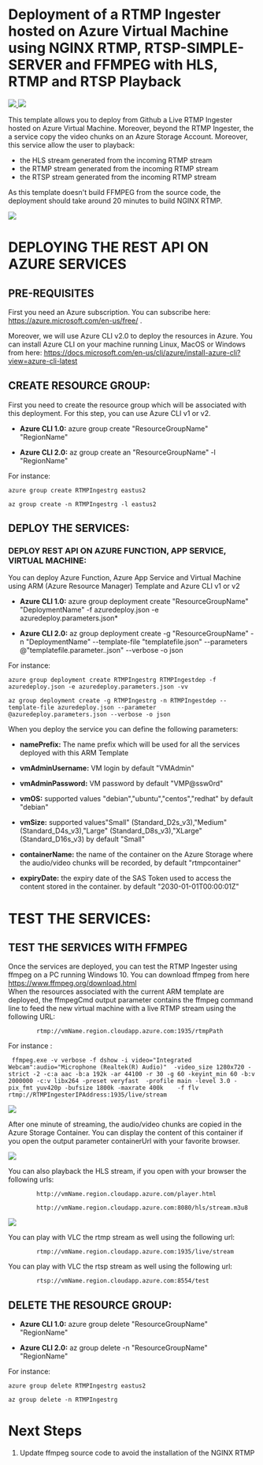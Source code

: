 # Deployment of a RTMP Ingester hosted on Azure Virtual Machine using NGINX RTMP, RTSP-SIMPLE-SERVER and FFMPEG with HLS, RTMP and RTSP Playback

<a href="https://portal.azure.com/#create/Microsoft.Template/uri/https%3A%2F%2Fraw.githubusercontent.com%2Fflecoqui%2FRTMPIngest%2Fmaster%2FAzure%2F101-vm-light-hls-rtsp%2Fazuredeploy.json" target="_blank">
    <img src="http://azuredeploy.net/deploybutton.png"/>
</a>
<a href="http://armviz.io/#/?load=https%3A%2F%2Fraw.githubusercontent.com%2Fflecoqui%2FRTMPIngest%2Fmaster%2FAzure%2F101-vm-light-hls-rtsp%2Fazuredeploy.json" target="_blank">
    <img src="http://armviz.io/visualizebutton.png"/>
</a>

This template allows you to deploy from Github a Live RTMP Ingester hosted on Azure Virtual Machine. Moreover, beyond the RTMP Ingester, the a service copy the video chunks on an Azure Storage Account. Moreover, this service allow the user to playback:
- the HLS stream generated from the incoming RTMP stream
- the RTMP stream generated from the incoming RTMP stream
- the RTSP stream generated from the incoming RTMP stream
  
As this template doesn't build FFMPEG from the source code, the deployment should take around 20 minutes to build NGINX RTMP.


![](https://raw.githubusercontent.com/flecoqui/av-services/master/arm/101-vm-light-hls-rtsp/Docs/1-architecture.png)



# DEPLOYING THE REST API ON AZURE SERVICES

## PRE-REQUISITES
First you need an Azure subscription.
You can subscribe here:  https://azure.microsoft.com/en-us/free/ . </p>
Moreover, we will use Azure CLI v2.0 to deploy the resources in Azure.
You can install Azure CLI on your machine running Linux, MacOS or Windows from here: https://docs.microsoft.com/en-us/cli/azure/install-azure-cli?view=azure-cli-latest 



## CREATE RESOURCE GROUP:
First you need to create the resource group which will be associated with this deployment. For this step, you can use Azure CLI v1 or v2.

* **Azure CLI 1.0:** azure group create "ResourceGroupName" "RegionName"

* **Azure CLI 2.0:** az group create an "ResourceGroupName" -l "RegionName"

For instance:

    azure group create RTMPIngestrg eastus2

    az group create -n RTMPIngestrg -l eastus2

## DEPLOY THE SERVICES:

### DEPLOY REST API ON AZURE FUNCTION, APP SERVICE, VIRTUAL MACHINE:
You can deploy Azure Function, Azure App Service and Virtual Machine using ARM (Azure Resource Manager) Template and Azure CLI v1 or v2

* **Azure CLI 1.0:** azure group deployment create "ResourceGroupName" "DeploymentName"  -f azuredeploy.json -e azuredeploy.parameters.json*

* **Azure CLI 2.0:** az group deployment create -g "ResourceGroupName" -n "DeploymentName" --template-file "templatefile.json" --parameters @"templatefile.parameter..json"  --verbose -o json

For instance:

    azure group deployment create RTMPIngestrg RTMPIngestdep -f azuredeploy.json -e azuredeploy.parameters.json -vv

    az group deployment create -g RTMPIngestrg -n RTMPIngestdep --template-file azuredeploy.json --parameter @azuredeploy.parameters.json --verbose -o json


When you deploy the service you can define the following parameters:</p>
* **namePrefix:** The name prefix which will be used for all the services deployed with this ARM Template</p>
* **vmAdminUsername:** VM login by default "VMAdmin"</p>
* **vmAdminPassword:** VM password by default "VMP@ssw0rd"</p>
* **vmOS:** supported values "debian","ubuntu","centos","redhat" by default "debian"</p>
* **vmSize:** supported values"Small" (Standard_D2s_v3),"Medium" (Standard_D4s_v3),"Large" (Standard_D8s_v3),"XLarge" (Standard_D16s_v3) by default "Small"</p>
* **containerName:** the name of the container on the Azure Storage where the audio/video chunks will be recorded, by default "rtmpcontainer"</p>
* **expiryDate:** the expiry date of the SAS Token used to access the content stored in the container. by default "2030-01-01T00:00:01Z"</p>


# TEST THE SERVICES:

## TEST THE SERVICES WITH FFMPEG
Once the services are deployed, you can test the RTMP Ingester using ffmpeg on a PC running Windows 10. You can download ffmpeg from here https://www.ffmpeg.org/download.html  
When the resources associated with the current ARM template are deployed, the ffmpegCmd output parameter contains the ffmpeg command line to feed the new virtual machine with a live RTMP stream using the following URL: 
            
            rtmp://vmName.region.cloudapp.azure.com:1935/rtmpPath


For instance :

     ffmpeg.exe -v verbose -f dshow -i video="Integrated Webcam":audio="Microphone (Realtek(R) Audio)"  -video_size 1280x720 -strict -2 -c:a aac -b:a 192k -ar 44100 -r 30 -g 60 -keyint_min 60 -b:v 2000000 -c:v libx264 -preset veryfast  -profile main -level 3.0 -pix_fmt yuv420p -bufsize 1800k -maxrate 400k    -f flv rtmp://RTMPIngesterIPAddress:1935/live/stream

</p>


![](https://raw.githubusercontent.com/flecoqui/av-services/master/arm/101-vm-light-hls-rtsp/Docs/ffmpeg.png)

After one minute of streaming, the audio/video chunks are copied in the Azure Storage Container. You can display the content of this container if you open the output parameter containerUrl with your favorite browser.

![](https://raw.githubusercontent.com/flecoqui/av-services/master/arm/101-vm-light-hls-rtsp/Docs/container.png)

You can also playback the HLS stream, if you open with your browser the following urls:
            

            http://vmName.region.cloudapp.azure.com/player.html
            
            http://vmName.region.cloudapp.azure.com:8080/hls/stream.m3u8


![](https://raw.githubusercontent.com/flecoqui/av-services/master/arm/101-vm-light-hls-rtsp/Docs/player.png)

You can play with VLC the rtmp stream as well using the following url:

            rtmp://vmName.region.cloudapp.azure.com:1935/live/stream

You can play with VLC the rtsp stream as well using the following url:

            rtsp://vmName.region.cloudapp.azure.com:8554/test



## DELETE THE RESOURCE GROUP:

* **Azure CLI 1.0:**      azure group delete "ResourceGroupName" "RegionName"

* **Azure CLI 2.0:**  az group delete -n "ResourceGroupName" "RegionName"

For instance:

    azure group delete RTMPIngestrg eastus2

    az group delete -n RTMPIngestrg 



# Next Steps

1. Update ffmpeg source code to avoid the installation of the NGINX RTMP  
